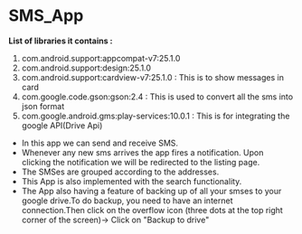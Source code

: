 # SMS_App
<b>List of libraries it contains : </b> <br>
1. com.android.support:appcompat-v7:25.1.0 <br>
2. com.android.support:design:25.1.0<br>
3. com.android.support:cardview-v7:25.1.0 : This is to show messages in card<br>
4. com.google.code.gson:gson:2.4 : This is used to convert all the sms into json format <br>
5. com.google.android.gms:play-services:10.0.1 : This is for integrating the google API(Drive Api) <br>

* In this app we can send and receive SMS. <br>
* Whenever any new sms arrives the app fires a notification. Upon clicking the notification we will be redirected to the listing page. <br>
* The SMSes are grouped according to the addresses.<br>
* This App is also implemented with the search functionality.<br>
* The App also having a feature of backing up of all your smses to your google drive.To do backup, you need to have an internet connection.Then click on the overflow icon (three dots at the top right corner of the screen)-> Click on "Backup to drive"

